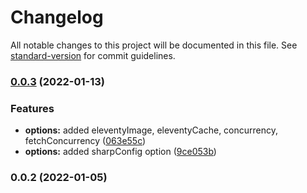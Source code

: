 # Changelog

All notable changes to this project will be documented in this file. See [standard-version](https://github.com/conventional-changelog/standard-version) for commit guidelines.

### [0.0.3](https://github.com/szegheo/webpack-eleventy-img-loader/compare/v0.0.2...v0.0.3) (2022-01-13)


### Features

* **options:** added eleventyImage, eleventyCache, concurrency, fetchConcurrency ([063e55c](https://github.com/szegheo/webpack-eleventy-img-loader/commit/063e55c7a79b8dfff8a5eeeed6730f2a3a6baf42))
* **options:** added sharpConfig option ([9ce053b](https://github.com/szegheo/webpack-eleventy-img-loader/commit/9ce053bdc5c60f4c5335e4c0f8412290b4f9773b))

### 0.0.2 (2022-01-05)
